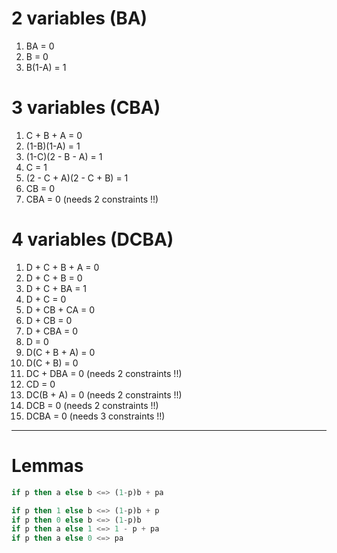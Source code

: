 # 2 variables (BA)
1. BA = 0
2. B = 0
3. B(1-A) = 1

# 3 variables (CBA)
1. C + B + A = 0 
2. (1-B)(1-A) = 1 
3. (1-C)(2 - B - A) = 1 
4. C = 1 
5. (2 - C + A)(2 - C + B) = 1 
6. CB = 0 
7. CBA = 0                      (needs 2 constraints !!)

# 4 variables (DCBA)

1. D + C + B + A = 0
2. D + C + B     = 0 
3. D + C + BA = 1         
4. D + C = 0 
5. D + CB + CA = 0
6. D + CB = 0 
7. D + CBA = 0 
8. D = 0 
9. D(C + B + A) = 0
10. D(C + B) = 0 
11. DC + DBA = 0     (needs 2 constraints !!)
12. CD = 0 
13. DC(B + A) = 0    (needs 2 constraints !!) 
14. DCB = 0          (needs 2 constraints !!) 
15. DCBA = 0         (needs 3 constraints !!) 

-----------

# Lemmas

```hs
if p then a else b <=> (1-p)b + pa 

if p then 1 else b <=> (1-p)b + p
if p then 0 else b <=> (1-p)b
if p then a else 1 <=> 1 - p + pa 
if p then a else 0 <=> pa 
```